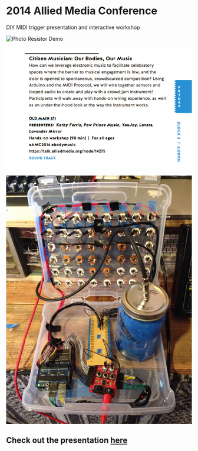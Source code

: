 # 2014 Allied Media Conference

DIY MIDI trigger presentation and interactive workshop

![Photo Resistor Demo](public/citizen_musician.gif)

![Citizen Musician - Our Bodies, Our Music](public/amc_program.png)

![MIDI Trigger and Circuit Box](public/citizen-musician.jpg)

## Check out the presentation [here](./public/CitizenMusician.pdf)
